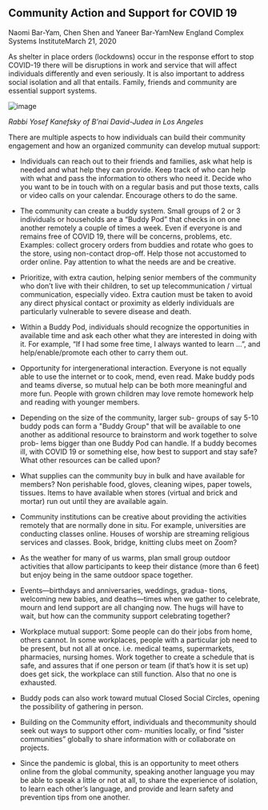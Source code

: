 ## Community Action and Support for COVID 19

Naomi Bar-Yam, Chen Shen and Yaneer Bar-YamNew England Complex Systems InstituteMarch 21, 2020

As shelter in place orders (lockdowns) occur in the response effort to stop COVID-19 there will be disruptions in work and service that will affect individuals differently and even seriously. It is also important to address social isolation and all that entails. Family, friends and community are essential support systems.

![image](https://assets-global.website-files.com/5e63ff6068556a01cc34f6d0/5e77a8611511e1d2fb40f20d_quote.jpg)

_Rabbi Yosef Kanefsky of B’nai David-Judea in Los Angeles_

There are multiple aspects to how individuals can build their community engagement and how an organized community can develop mutual support:

- Individuals can reach out to their friends and families, ask what help is needed and what help they can provide. Keep track of who can help with what and pass the information to others who need it. Decide who you want to be in touch with on a regular basis and put those texts, calls or video calls on your calendar. Encourage others to do the same.

- The community can create a buddy system. Small groups of 2 or 3 individuals or households are a “Buddy Pod” that checks in on one another remotely a couple of times a week. Even if everyone is and remains free of COVID 19, there will be concerns, problems, etc. Examples: collect grocery orders from buddies and rotate who goes to the store, using non-contact drop-off. Help those not accustomed to order online. Pay attention to what the needs are and be creative.

- Prioritize, with extra caution, helping senior members of the community who don’t live with their children, to set up telecommunication / virtual communication, especially video. Extra caution must be taken to avoid any direct physical contact or proximity as elderly individuals are particularly vulnerable to severe disease and death.

- Within a Buddy Pod, individuals should recognize the opportunities in available time and ask each other what they are interested in doing with it. For example, “If I had some free time, I always wanted to learn ...”, and help/enable/promote each other to carry them out.

- Opportunity for intergenerational interaction. Everyone is not equally able to use the internet or to cook, mend, even read. Make buddy pods and teams diverse, so mutual help can be both more meaningful and more fun. People with grown children may love remote homework help and reading with younger members.

- Depending on the size of the community, larger sub- groups of say 5-10 buddy pods can form a "Buddy Group" that will be available to one another as additional resource to brainstorm and work together to solve prob- lems bigger than one Buddy Pod can handle. If a buddy becomes ill, with COVID 19 or something else, how best to support and stay safe? What other resources can be called upon?

- What supplies can the community buy in bulk and have available for members? Non perishable food, gloves, cleaning wipes, paper towels, tissues. Items to have available when stores (virtual and brick and mortar) run out until they are available again.

- Community institutions can be creative about providing the activities remotely that are normally done in situ. For example, universities are conducting classes online. Houses of worship are streaming religious services and classes. Book, bridge, knitting clubs meet on Zoom?

- As the weather for many of us warms, plan small group outdoor activities that allow participants to keep their distance (more than 6 feet) but enjoy being in the same outdoor space together.

- Events—birthdays and anniversaries, weddings, gradua- tions, welcoming new babies, and deaths—times when we gather to celebrate, mourn and lend support are all changing now. The hugs will have to wait, but how can the community support celebrating together?

- Workplace mutual support: Some people can do their jobs from home, others cannot. In some workplaces, people with a particular job need to be present, but not all at once. i.e. medical teams, supermarkets, pharmacies, nursing homes. Work together to create a schedule that is safe, and assures that if one person or team (if that’s how it is set up) does get sick, the workplace can still function. Also that no one is exhausted.

- Buddy pods can also work toward mutual Closed Social Circles, opening the possibility of gathering in person.

- Building on the Community effort, individuals and thecommunity should seek out ways to support other com- munities locally, or find “sister communities” globally to share information with or collaborate on projects.

- Since the pandemic is global, this is an opportunity to meet others online from the global community, speaking another language you may be able to speak a little or not at all, to share the experience of isolation, to learn each other’s language, and provide and learn safety and prevention tips from one another.
